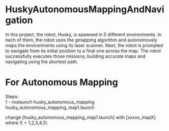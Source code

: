 # HuskyAutonomousMappingAndNavigation

In this project, the robot, Husky, is spawned in 5 different environments. In each of
them, the robot uses the gmapping algorithm and autonomously maps the environments using its
laser scanner. Next, the robot is prompted to navigate from its initial position to a final one
across the map. The robot successfully executes those missions; building accurate maps and
navigating using the shortest path.

# For Autonomous Mapping 
Steps:\
1 - roslaunch husky_autonomous_mapping husky_autonomous_mapping_map1.launch

change [husky_autonomous_mapping_map1.launch] with [xxxxx_mapX] where X = 1,2,3,4,5\



